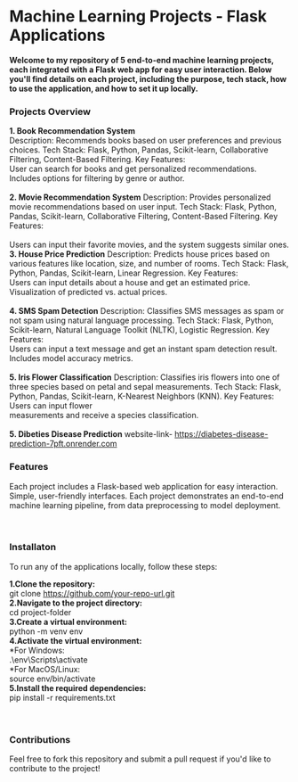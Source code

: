 # Machine Learning Projects - Flask Applications
**Welcome to my repository of 5 end-to-end machine learning projects, each integrated with a Flask web app for easy user interaction. Below you'll find details on each project, including the purpose, tech stack, how to use the application, and how to set it up locally.**

### Projects Overview
**1. Book Recommendation System** <br>
Description: Recommends books based on user preferences and previous choices.
Tech Stack: Flask, Python, Pandas, Scikit-learn, Collaborative Filtering, Content-Based Filtering.
Key Features:<br>
User can search for books and get personalized recommendations.
Includes options for filtering by genre or author.<br><br>
**2. Movie Recommendation System**
Description: Provides personalized movie recommendations based on user input.
Tech Stack: Flask, Python, Pandas, Scikit-learn, Collaborative Filtering, Content-Based Filtering.
Key Features: <br><br>
Users can input their favorite movies, and the system suggests similar ones.<br>
**3. House Price Prediction**
Description: Predicts house prices based on various features like location, size, and number of rooms.
Tech Stack: Flask, Python, Pandas, Scikit-learn, Linear Regression.
Key Features:<br>
Users can input details about a house and get an estimated price.
Visualization of predicted vs. actual prices.<br><br>
**4. SMS Spam Detection**
Description: Classifies SMS messages as spam or not spam using natural language processing.
Tech Stack: Flask, Python, Scikit-learn, Natural Language Toolkit (NLTK), Logistic Regression.
Key Features:<br>
Users can input a text message and get an instant spam detection result.
Includes model accuracy metrics.<br><br>
**5. Iris Flower Classification**
Description: Classifies iris flowers into one of three species based on petal and sepal measurements.
Tech Stack: Flask, Python, Pandas, Scikit-learn, K-Nearest Neighbors (KNN).
Key Features:
Users can input flower <br>measurements and receive a species classification.<br><br>
**5. Dibeties Disease Prediction**
website-link- https://diabetes-disease-prediction-7pft.onrender.com


### Features
Each project includes a Flask-based web application for easy interaction.
Simple, user-friendly interfaces.
Each project demonstrates an end-to-end machine learning pipeline, from data preprocessing to model deployment.<br><br><br>
### Installaton
To run any of the applications locally, follow these steps:<br>

**1.Clone the repository:** <br>
      <t><t><t> git clone https://github.com/your-repo-url.git <br>
**2.Navigate to the project directory:** <br>
     <t><t><t> cd project-folder <br>
**3.Create a virtual environment:** <br>
<t><t><t> python -m venv env <br>
**4.Activate the virtual environment:** <br>
*For Windows:<br>
 <t> .\env\Scripts\activate <br>
*For MacOS/Linux:<br>
 <t> source env/bin/activate <br>
**5.Install the required dependencies:** <br>
     <t><t><t> pip install -r requirements.txt <br><br><br>
### Contributions
Feel free to fork this repository and submit a pull request if you'd like to contribute to the project!
      
